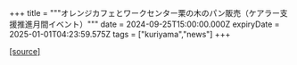 +++
title = """オレンジカフェとワークセンター栗の木のパン販売（ケアラー支援推進月間イベント）"""
date = 2024-09-25T15:00:00.000Z
expiryDate = 2025-01-01T04:23:59.575Z
tags = ["kuriyama","news"]
+++


[[source]](https://www.town.kuriyama.hokkaido.jp/soshiki/43/28944.html)
